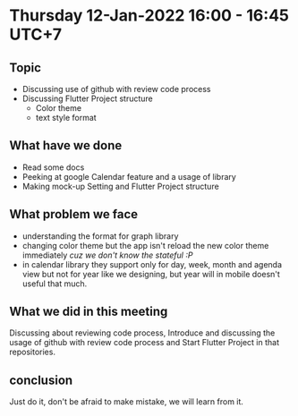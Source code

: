 # Thursday 12-Jan-2022 16:00 - 16:45 UTC+7

## Topic

- Discussing use of github with review code process
- Discussing Flutter Project structure
  - Color theme
  - text style format

## What have we done

- Read some docs
- Peeking at google Calendar feature and a usage of library
- Making mock-up Setting and Flutter Project structure

## What problem we face

- understanding the format for graph library
- changing color theme but the app isn't reload the new color theme immediately _cuz we don't know the stateful :P_
- in calendar library they support only for day, week, month and agenda view but not for year like we designing, but year will in mobile doesn't useful that much.

## What we did in this meeting

Discussing about reviewing code process, Introduce and discussing the usage of github with review code process and Start Flutter Project in that repositories.

## conclusion
Just do it, don't be afraid to make mistake, we will learn from it.
